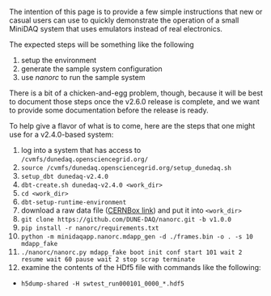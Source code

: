 The intention of this page is to provide a few simple instructions that new or casual users can use to quickly demonstrate the operation of a small MiniDAQ system that uses emulators instead of real electronics.

The expected steps will be something like the following
1. setup the environment
2. generate the sample system configuration
3. use _nanorc_ to run the sample system

There is a bit of a chicken-and-egg problem, though, because it will be best to document those steps once the v2.6.0 release is complete, and we want to provide some documentation before the release is ready.  

To help give a flavor of what is to come, here are the steps that one might use for a v2.4.0-based system:
1. log into a system that has access to `/cvmfs/dunedaq.opensciencegrid.org/`
2. `source /cvmfs/dunedaq.opensciencegrid.org/setup_dunedaq.sh`
3. `setup_dbt dunedaq-v2.4.0`
4. `dbt-create.sh dunedaq-v2.4.0 <work_dir>`
5. `cd <work_dir>`
6. `dbt-setup-runtime-environment`
7. download a raw data file ([CERNBox link](https://cernbox.cern.ch/index.php/s/VAqNtn7bwuQtff3/download)) and put it into `<work_dir>`
8. `git clone https://github.com/DUNE-DAQ/nanorc.git -b v1.0.0`
9. `pip install -r nanorc/requirements.txt`
10. `python -m minidaqapp.nanorc.mdapp_gen -d ./frames.bin -o . -s 10 mdapp_fake`
11. `./nanorc/nanorc.py mdapp_fake boot init conf start 101 wait 2 resume wait 60 pause wait 2 stop scrap terminate`
12. examine the contents of the HDf5 file with commands like the following:
   * `h5dump-shared -H swtest_run000101_0000_*.hdf5`
